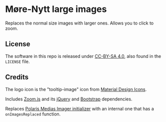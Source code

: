 # Møre-Nytt large images

Replaces the normal size images with larger ones. Allows you to click to zoom.

## License

The software in this repo is released under [CC-BY-SA 4.0](https://creativecommons.org/licenses/by-sa/4.0/), also found in the `LICENSE` file.

## Credits

The logo icon is the "tooltip-image" icon from [Material Design Icons](https://materialdesignicons.com/).

Includes [Zoom.js](https://github.com/fat/zoom.js) and its [jQuery](https://jquery.com/) and [Bootstrap](https://github.com/twbs/bootstrap) dependencies.

Replaces [Polaris Medias Imager initializer](https://static.polarismedia.no/resources/min-js/plugins/imager.js?1016) with an internal one that has a `onImagesReplaced` function.